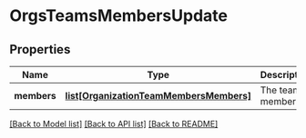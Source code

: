 # OrgsTeamsMembersUpdate

## Properties
Name | Type | Description | Notes
------------ | ------------- | ------------- | -------------
**members** | [**list[OrganizationTeamMembersMembers]**](OrganizationTeamMembersMembers.md) | The team members | 

[[Back to Model list]](../README.md#documentation-for-models) [[Back to API list]](../README.md#documentation-for-api-endpoints) [[Back to README]](../README.md)


